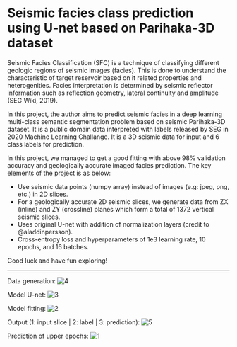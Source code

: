 # Seismic facies class prediction using U-net based on Parihaka-3D dataset

Seismic Facies Classification (SFC) is a technique of classifying different geologic regions of seismic images (facies). This is done to understand the characteristic of target reservoir based on it related properties and heterogenities. Facies interpretation is determined by seismic reflector information such as reflection geometry, lateral continuity and amplitude (SEG Wiki, 2019).

In this project, the author aims to predict seismic facies in a deep learning multi-class semantic segmentation problem based on seismic Parihaka-3D dataset. It is a public domain data interpreted with labels released by SEG in 2020 Machine Learning Challange. It is a 3D seismic data for input and 6 class labels for prediction. 

In this project, we managed to get a good fitting with above 98% validation accuracy and geologically accurate imaged facies prediction. The key elements of the project is as below:

- Use seismic data points (numpy array) instead of images (e.g: jpeg, png, etc.) in 2D slices.
- For a geologically accurate 2D seismic slices, we generate data from ZX (inline) and ZY (crossline) planes which form a total of 1372 vertical seismic slices.
- Uses original U-net with addition of normalization layers (credit to @aladdinpersson).
- Cross-entropy loss and hyperparameters of 1e3 learning rate, 10 epochs, and 16 batches.

Good luck and have fun exploring!
    
-----------------------------------------------------------------------------------------------
 
Data generation:
![4](https://user-images.githubusercontent.com/71542986/184467564-710df525-b929-4deb-aadd-3eeee6f9d123.jpg)

Model U-net:
![3](https://user-images.githubusercontent.com/71542986/184467686-992623a2-b155-4fa3-80d7-fa3d6c9dc42d.jpg)

Model fitting:
![2](https://user-images.githubusercontent.com/71542986/184467601-b782d23a-6fc0-4d0f-9b2b-0893cad4b1c5.jpg)

Output (1: input slice | 2: label | 3: prediction):
![5](https://user-images.githubusercontent.com/71542986/184467519-1659d1c0-e0bc-483a-b59f-2b72efa41ae8.jpg)

Prediction of upper epochs:
![1](https://user-images.githubusercontent.com/71542986/184467537-1ab0ba94-bd09-4596-ab83-374c66f4e4e8.jpg)
